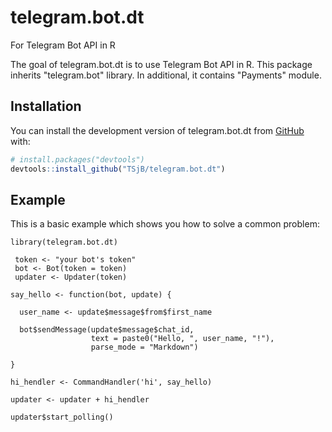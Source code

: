# telegram.bot.dt
 For Telegram Bot API in R

The goal of telegram.bot.dt is to use Telegram Bot API in R. This package inherits "telegram.bot" library. In additional, it contains "Payments" module.

## Installation

You can install the development version of telegram.bot.dt from [GitHub](https://github.com/) with:

``` r
# install.packages("devtools")
devtools::install_github("TSjB/telegram.bot.dt")

```
## Example

This is a basic example which shows you how to solve a common problem:

```{r example}
library(telegram.bot.dt)

 token <- "your bot's token"
 bot <- Bot(token = token)
 updater <- Updater(token)

say_hello <- function(bot, update) {

  user_name <- update$message$from$first_name

  bot$sendMessage(update$message$chat_id, 
                  text = paste0("Hello, ", user_name, "!"), 
                  parse_mode = "Markdown")

}

hi_hendler <- CommandHandler('hi', say_hello)

updater <- updater + hi_hendler

updater$start_polling()
```
